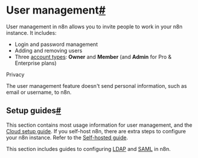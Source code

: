[](https://github.com/n8n-io/n8n-docs/edit/main/docs/user-management/index.md "Edit this page")

# User management[#](#user-management "Permanent link")

User management in n8n allows you to invite people to work in your n8n instance. It includes:

*   Login and password management
*   Adding and removing users
*   Three [account types](account-types/): **Owner** and **Member** (and **Admin** for Pro & Enterprise plans)

Privacy

The user management feature doesn't send personal information, such as email or username, to n8n.

## Setup guides[#](#setup-guides "Permanent link")

This section contains most usage information for user management, and the [Cloud setup guide](cloud-setup/). If you self-host n8n, there are extra steps to configure your n8n instance. Refer to the [Self-hosted guide](../hosting/configuration/user-management-self-hosted/).

This section includes guides to configuring [LDAP](ldap/) and [SAML](saml/) in n8n.